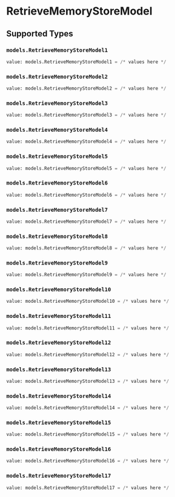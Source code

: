 # RetrieveMemoryStoreModel


## Supported Types

### `models.RetrieveMemoryStoreModel1`

```python
value: models.RetrieveMemoryStoreModel1 = /* values here */
```

### `models.RetrieveMemoryStoreModel2`

```python
value: models.RetrieveMemoryStoreModel2 = /* values here */
```

### `models.RetrieveMemoryStoreModel3`

```python
value: models.RetrieveMemoryStoreModel3 = /* values here */
```

### `models.RetrieveMemoryStoreModel4`

```python
value: models.RetrieveMemoryStoreModel4 = /* values here */
```

### `models.RetrieveMemoryStoreModel5`

```python
value: models.RetrieveMemoryStoreModel5 = /* values here */
```

### `models.RetrieveMemoryStoreModel6`

```python
value: models.RetrieveMemoryStoreModel6 = /* values here */
```

### `models.RetrieveMemoryStoreModel7`

```python
value: models.RetrieveMemoryStoreModel7 = /* values here */
```

### `models.RetrieveMemoryStoreModel8`

```python
value: models.RetrieveMemoryStoreModel8 = /* values here */
```

### `models.RetrieveMemoryStoreModel9`

```python
value: models.RetrieveMemoryStoreModel9 = /* values here */
```

### `models.RetrieveMemoryStoreModel10`

```python
value: models.RetrieveMemoryStoreModel10 = /* values here */
```

### `models.RetrieveMemoryStoreModel11`

```python
value: models.RetrieveMemoryStoreModel11 = /* values here */
```

### `models.RetrieveMemoryStoreModel12`

```python
value: models.RetrieveMemoryStoreModel12 = /* values here */
```

### `models.RetrieveMemoryStoreModel13`

```python
value: models.RetrieveMemoryStoreModel13 = /* values here */
```

### `models.RetrieveMemoryStoreModel14`

```python
value: models.RetrieveMemoryStoreModel14 = /* values here */
```

### `models.RetrieveMemoryStoreModel15`

```python
value: models.RetrieveMemoryStoreModel15 = /* values here */
```

### `models.RetrieveMemoryStoreModel16`

```python
value: models.RetrieveMemoryStoreModel16 = /* values here */
```

### `models.RetrieveMemoryStoreModel17`

```python
value: models.RetrieveMemoryStoreModel17 = /* values here */
```

